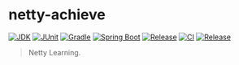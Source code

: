 # netty-achieve

[![JDK](https://img.shields.io/badge/JDK-1.8-success.svg?style=flat&logo=java)](https://www.oracle.com/java/technologies/javase-downloads.html)
[![JUnit](https://img.shields.io/badge/JUnit-5.6.3-success.svg?style=flat&logo=junit5)](https://junit.org/junit5/docs/current/user-guide)
[![Gradle](https://img.shields.io/badge/Gradle-7.2-success.svg?style=flat&logo=gradle)](https://docs.gradle.org/7.2/userguide/installation.html)
[![Spring Boot](https://img.shields.io/badge/Spring_Boot-2.3.12-success.svg?style=flat&logo=springboot)](https://docs.spring.io/spring-boot/docs/2.3.12.RELEASE/reference/htmlsingle/)
[![Release](https://img.shields.io/badge/Release-3.1.0-informational.svg)](https://github.com/aaric/netty-achieve/releases)
[![CI](https://github.com/aaric/netty-achieve/actions/workflows/gradle.yml/badge.svg)](https://github.com/aaric/netty-achieve/actions/workflows/gradle.yml)
[![Release](https://img.shields.io/badge/Release-2.0.1-blue.svg)](https://github.com/aaric/netty-achieve/releases)

> Netty Learning.
